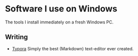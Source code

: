 # Software I use on Windows

The tools I install immediately on a fresh Windows PC.

## Writing

- [Typora](https://typora.io/)
  Simply the best (Markdown) text-editor ever created. 